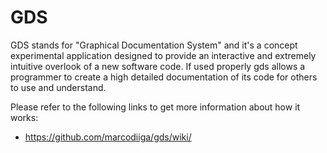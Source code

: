 GDS
===

GDS stands for "Graphical Documentation System" and it's a concept experimental application designed to provide an interactive and extremely intuitive overlook of a new software code. If used properly gds allows a programmer to create a high detailed documentation of its code for others to use and understand.

Please refer to the following links to get more information about how it works:

* https://github.com/marcodiiga/gds/wiki/
